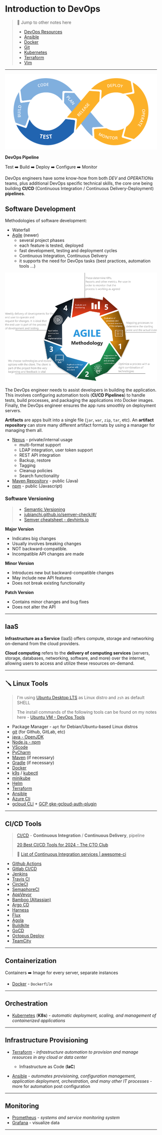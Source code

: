 # Introduction to DevOps

> 🔗 Jump to other notes here
>
> - [DevOps Resources](README.md)
> - [Ansible](ansible.md)
> - [Docker](docker.md)
> - [Git](git.md)
> - [Kubernetes](kubernetes.md)
> - [Terraform](terraform.md)
> - [Vim](vim.md)

---

![](.gitbook/assets/devops-logo.png)

**DevOps Pipeline**

Test ➡️ Build ➡️ Deploy ➡️ Configure ➡️ Monitor

DevOps engineers have some know-how from both *DEV* and *OPERATIONs* teams, plus additional DevOps specific technical skills, the core one being building **CI/CD** (Continuous Integration / Continuous Delivery-Deployment) **pipelines**.

## Software Development

Methodologies of software development:

- Waterfall
- [Agile](https://asana.com/resources/agile-methodology) (newer)
  - several project phases
  - each feature is tested, deployed
  - fast development, testing and deployment cycles
  - Continuous Integration, Continuous Delivery
  - it supports the need for DevOps tasks (best practices, automation tools ...)

![](.gitbook/assets/agile-dev.png)

The DevOps engineer needs to assist developers in building the application. This involves configuring automation tools (**CI/CD Pipelines**) to handle tests, build processes, and packaging the applications into Docker images. Finally, the DevOps engineer ensures the app runs smoothly on deployment servers.

**Artifacts** are apps built into a single file (`jar`, `war`, `zip`, `tar`, etc). An **artifact repository** can store many different artifact formats by using a manager for managing them all.

- [Nexus](https://help.sonatype.com/en/sonatype-nexus-repository.html) - private/internal usage
  - multi-format support
  - LDAP integration, user token support
  - REST API integration
  - Backup, restore
  - Tagging
  - Cleanup policies
  - Search functionality
- [Maven Repository](https://mvnrepository.com/) - public (Java)
- [npm](https://www.npmjs.com/) - public (Javascript)

### Software Versioning

> - [Semantic Versioning](https://semver.org/)
> - [jubianchi.github.io/semver-check/#/](https://jubianchi.github.io/semver-check/#/)
> - [Semver cheatsheet - devhints.io](https://devhints.io/semver)

**Major Version**

- Indicates big changes
- Usually involves breaking changes
- NOT backward-compatible.
- Incompatible API changes are made

**Minor Version**

- Introduces new but backward-compatible changes
- May include new API features
- Does not break existing functionality

**Patch Version**

- Contains minor changes and bug fixes
- Does not alter the API

---

## IaaS

**Infrastructure as a Service** (IaaS) offers compute, storage and networking on-demand from the cloud providers.

**Cloud computing** refers to the **delivery of computing services** (servers, storage, databases, networking, software, and more) over the internet, allowing users to access and utilize these resources on-demand.

---

## 🪛 Linux Tools

> I'm using [Ubuntu Desktop LTS](https://ubuntu.com/download/desktop) as Linux distro and `zsh` as default SHELL
>
> The install commands of the following tools can be found on my notes here - [Ubuntu VM - DevOps Tools](../../operating-systems/linux/distros/ubuntu-vm.md#devops-tools)

- Package Manager - `apt` for Debian/Ubuntu-based Linux distros
- [git](https://git-scm.com/book/en/v2/Getting-Started-Installing-Git) (for Github, GitLab, etc)
- [java - OpenJDK](https://itsfoss.com/install-java-ubuntu/)
- [Node.js - npm](https://www.digitalocean.com/community/tutorials/how-to-install-node-js-on-ubuntu-20-04#option-1-installing-node-js-with-apt-from-the-default-repositories) 
- [VScode](https://code.visualstudio.com/docs/setup/linux#_debian-and-ubuntu-based-distributions)
- [PyCharm](https://www.jetbrains.com/help/pycharm/installation-guide.html#standalone)
- [Maven](https://maven.apache.org/install.html) (if necessary)
- [Gradle](https://gradle.org/install/) (if necessary)
- [Docker](https://docs.docker.com/engine/install/ubuntu/)
- [k9s](https://k9scli.io/topics/install/) / [kubectl](https://kubernetes.io/docs/tasks/tools/install-kubectl-linux/#install-using-native-package-management)
- [minikube](https://minikube.sigs.k8s.io/docs/start/)
- [Helm](https://helm.sh/docs/intro/install/)
- [Terraform](https://developer.hashicorp.com/terraform/tutorials/aws-get-started/install-cli)
- [Ansible](https://docs.ansible.com/ansible/latest/installation_guide/intro_installation.html#installing-ansible-on-specific-operating-systems)
- [Azure Cli](https://learn.microsoft.com/en-us/cli/azure/install-azure-cli)
- [gcloud CLI](https://cloud.google.com/sdk/docs/install#deb) + [GCP gke-gcloud-auth-plugin](https://cloud.google.com/blog/products/containers-kubernetes/kubectl-auth-changes-in-gke)

---

## CI/CD Tools

> [CI/CD](https://about.gitlab.com/topics/ci-cd/) - **Continuous Integration** / **Continuous Delivery**, pipeline
>
> [20 Best CI/CD Tools for 2024 - The CTO Club](https://thectoclub.com/tools/best-ci-cd-tools/)
>
> 📌 [List of Continuous Integration services | awesome-ci](https://ligurio.github.io/awesome-ci/)

- [Github Actions](https://github.com/features/actions)
- [Gitlab CI/CD](https://docs.gitlab.com/ee/ci/)
- [Jenkins](https://www.jenkins.io/)
- [Travis CI](https://www.travis-ci.com/)
- [CircleCI](https://circleci.com/)
- [SemaphoreCI](https://semaphoreci.com/)
- [AppVeyor](https://www.appveyor.com/)
- [Bamboo (Altassian)](https://www.atlassian.com/software/bamboo)
- [Argo CD](https://argoproj.github.io/cd/)
- [Harness](https://www.harness.io/)
- [Flux](https://fluxcd.io/)
- [Agola](https://github.com/agola-io/agola)
- [Buildkite](https://buildkite.com/)
- [GoCD](https://github.com/gocd/gocd)
- [Octopus Deploy](https://octopus.com/)
- [TeamCity](https://www.jetbrains.com/teamcity/)

---

## Containerization

Containers ➡️ Image for every server, separate instances

- [Docker](https://www.docker.com/) - `Dockerfile`

---

## Orchestration

- [Kubernetes](https://kubernetes.io/) (**K8s**) - *automatic deployment, scaling, and management of containerized applications*

---

## Infrastructure Provisioning

- [Terraform](https://www.terraform.io/) - *infrastructure automation to provision and manage resources in any cloud or data center*
  - Infrastructure as Code (**IaC**)

- [Ansible](https://www.ansible.com/) - *automates provisioning, configuration management, application deployment, orchestration, and many other IT processes* - more for automation post configuration

---

## Monitoring

- [Prometheus](https://prometheus.io/) - *systems and service monitoring system*
- [Grafana](https://grafana.com/) - visualize data

---


